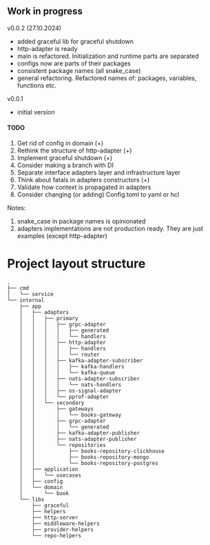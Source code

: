 ## Work in progress

v0.0.2 (27.10.2024)
* added graceful lib for graceful shutdown
* http-adapter is ready
* main is refactored. Initialization and runtime parts are separated
* configs now are parts of their packages
* consistent package names (all snake_case)
* general refactoring. Refactored names of: packages, variables, functions etc.



v0.0.1
* initial version

#### TODO
1. Get rid of config in domain (+)
2. Rethink the structure of http-adapter (+)
3. Implement graceful shutdown (+)
4. Consider making a branch with DI
5. Separate interface adapters layer and infrastructure layer
6. Think about fatals in adapters constructors (+)
7. Validate how context is propagated in adapters
8. Consider changing (or adding) Config.toml to yaml or hcl


Notes:
1. snake_case in package names is opinionated
2. adapters implementations are not production ready. They are just examples (except http-adapter)

# Project layout structure
```
.
├── cmd
│   └── service
└── internal
    ├── app
    │   ├── adapters
    │   │   ├── primary
    │   │   │   ├── grpc-adapter
    │   │   │   │   ├── generated
    │   │   │   │   └── handlers
    │   │   │   ├── http-adapter
    │   │   │   │   ├── handlers
    │   │   │   │   └── router
    │   │   │   ├── kafka-adapter-subscriber
    │   │   │   │   ├── kafka-handlers
    │   │   │   │   └── kafka-queue
    │   │   │   ├── nats-adapter-subscriber
    │   │   │   │   └── nats-handlers
    │   │   │   ├── os-signal-adapter
    │   │   │   └── pprof-adapter
    │   │   └── secondary
    │   │       ├── gateways
    │   │       │   └── books-gateway
    │   │       ├── grpc-adapter
    │   │       │   └── generated
    │   │       ├── kafka-adapter-publisher
    │   │       ├── nats-adapter-publisher
    │   │       └── repositories
    │   │           ├── books-repository-clickhouse
    │   │           ├── books-repository-mongo
    │   │           └── books-repository-postgres
    │   ├── application
    │   │   └── usecases
    │   ├── config
    │   └── domain
    │       └── book
    └── libs
        ├── graceful
        ├── helpers
        ├── http-server
        ├── middleware-helpers
        ├── provider-helpers
        └── repo-helpers


```

